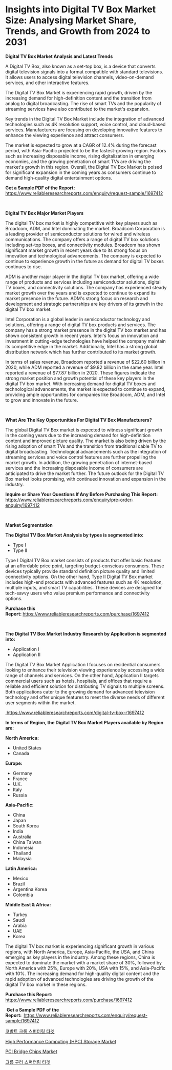 <p><h1>Insights into Digital TV Box Market Size: Analysing Market Share, Trends, and Growth from 2024 to 2031</h1></p><p><strong>Digital TV Box Market Analysis and Latest Trends</strong></p>
<p><p>A Digital TV Box, also known as a set-top box, is a device that converts digital television signals into a format compatible with standard televisions. It allows users to access digital television channels, video-on-demand services, and other interactive features.</p><p>The Digital TV Box Market is experiencing rapid growth, driven by the increasing demand for high-definition content and the transition from analog to digital broadcasting. The rise of smart TVs and the popularity of streaming services have also contributed to the market's expansion.</p><p>Key trends in the Digital TV Box Market include the integration of advanced technologies such as 4K resolution support, voice control, and cloud-based services. Manufacturers are focusing on developing innovative features to enhance the viewing experience and attract consumers.</p><p>The market is expected to grow at a CAGR of 12.4% during the forecast period, with Asia-Pacific projected to be the fastest-growing region. Factors such as increasing disposable income, rising digitalization in emerging economies, and the growing penetration of smart TVs are driving the market's growth in this region. Overall, the Digital TV Box Market is poised for significant expansion in the coming years as consumers continue to demand high-quality digital entertainment options.</p></p>
<p><strong>Get a Sample PDF of the Report:&nbsp;</strong> <a href="https://www.reliableresearchreports.com/enquiry/request-sample/1697412">https://www.reliableresearchreports.com/enquiry/request-sample/1697412</a></p>
<p>&nbsp;</p>
<p><strong>Digital TV Box Major Market Players</strong></p>
<p><p>The digital TV box market is highly competitive with key players such as Broadcom, ADM, and Intel dominating the market. Broadcom Corporation is a leading provider of semiconductor solutions for wired and wireless communications. The company offers a range of digital TV box solutions including set-top boxes, and connectivity modules. Broadcom has shown significant market growth in recent years due to its strong focus on innovation and technological advancements. The company is expected to continue to experience growth in the future as demand for digital TV boxes continues to rise.</p><p>ADM is another major player in the digital TV box market, offering a wide range of products and services including semiconductor solutions, digital TV boxes, and connectivity solutions. The company has experienced steady market growth over the years and is expected to continue to expand its market presence in the future. ADM's strong focus on research and development and strategic partnerships are key drivers of its growth in the digital TV box market.</p><p>Intel Corporation is a global leader in semiconductor technology and solutions, offering a range of digital TV box products and services. The company has a strong market presence in the digital TV box market and has shown consistent growth in recent years. Intel's focus on innovation and investment in cutting-edge technologies have helped the company maintain its competitive edge in the market. Additionally, Intel has a strong global distribution network which has further contributed to its market growth.</p><p>In terms of sales revenue, Broadcom reported a revenue of $22.60 billion in 2020, while ADM reported a revenue of $9.82 billion in the same year. Intel reported a revenue of $77.87 billion in 2020. These figures indicate the strong market position and growth potential of these key players in the digital TV box market. With increasing demand for digital TV boxes and technological advancements, the market is expected to continue to expand, providing ample opportunities for companies like Broadcom, ADM, and Intel to grow and innovate in the future.</p></p>
<p>&nbsp;</p>
<p><strong>What Are The Key Opportunities For Digital TV Box Manufacturers?</strong></p>
<p><p>The global Digital TV Box market is expected to witness significant growth in the coming years due to the increasing demand for high-definition content and improved picture quality. The market is also being driven by the rising adoption of smart TVs and the transition from traditional cable TV to digital broadcasting. Technological advancements such as the integration of streaming services and voice control features are further propelling the market growth. In addition, the growing penetration of internet-based services and the increasing disposable income of consumers are anticipated to drive the market further. The future outlook for the Digital TV Box market looks promising, with continued innovation and expansion in the industry.</p></p>
<p><strong>Inquire or Share Your Questions If Any Before Purchasing This Report:</strong> <a href="https://www.reliableresearchreports.com/enquiry/pre-order-enquiry/1697412">https://www.reliableresearchreports.com/enquiry/pre-order-enquiry/1697412</a></p>
<p>&nbsp;</p>
<p><strong>Market Segmentation</strong></p>
<p><strong>The Digital TV Box Market Analysis by types is segmented into:</strong></p>
<p><ul><li>Type I</li><li>Type II</li></ul></p>
<p><p>Type I Digital TV Box market consists of products that offer basic features at an affordable price point, targeting budget-conscious consumers. These devices typically provide standard definition picture quality and limited connectivity options. On the other hand, Type II Digital TV Box market includes high-end products with advanced features such as 4K resolution, multiple inputs, and smart TV capabilities. These devices are designed for tech-savvy users who value premium performance and connectivity options.</p></p>
<p><strong>Purchase this Report:&nbsp;</strong><a href="https://www.reliableresearchreports.com/purchase/1697412">https://www.reliableresearchreports.com/purchase/1697412</a></p>
<p>&nbsp;</p>
<p><strong>The Digital TV Box Market Industry Research by Application is segmented into:</strong></p>
<p><ul><li>Application I</li><li>Application II</li></ul></p>
<p><p>The Digital TV Box Market Application I focuses on residential consumers looking to enhance their television viewing experience by accessing a wide range of channels and services. On the other hand, Application II targets commercial users such as hotels, hospitals, and offices that require a reliable and efficient solution for distributing TV signals to multiple screens. Both applications cater to the growing demand for advanced television technology and offer unique features to meet the diverse needs of different user segments within the market.</p></p>
<p><a href="https://www.reliableresearchreports.com/digital-tv-box-r1697412">&nbsp;https://www.reliableresearchreports.com/digital-tv-box-r1697412</a></p>
<p><strong>In terms of Region, the Digital TV Box Market Players available by Region are:</strong></p>
<p>
    <p> <strong> North America: </strong>
        <ul>
            <li>United States</li>
            <li>Canada</li>
        </ul>
        </p> 
    <p> <strong> Europe: </strong>
        <ul>
            <li>Germany</li>
            <li>France</li>
            <li>U.K.</li>
            <li>Italy</li>
            <li>Russia</li>
        </ul>
        </p> 
    <p> <strong> Asia-Pacific: </strong>
        <ul>
            <li>China</li>
            <li>Japan</li>
            <li>South Korea</li>
            <li>India</li>
            <li>Australia</li>
            <li>China Taiwan</li>
            <li>Indonesia</li>
            <li>Thailand</li>
            <li>Malaysia</li>
        </ul>
        </p> 
    <p> <strong> Latin America: </strong>
        <ul>
            <li>Mexico</li>
            <li>Brazil</li>
            <li>Argentina Korea</li>
            <li>Colombia</li>
        </ul>
        </p> 
    <p> <strong> Middle East & Africa: </strong>
        <ul>
            <li>Turkey</li>
            <li>Saudi</li>
            <li>Arabia</li>
            <li>UAE</li>
            <li>Korea</li>
        </ul>
    </p>
    </p>
<p><p>The digital TV box market is experiencing significant growth in various regions, with North America, Europe, Asia-Pacific, the USA, and China emerging as key players in the industry. Among these regions, China is expected to dominate the market with a market share of 30%, followed by North America with 25%, Europe with 20%, USA with 15%, and Asia-Pacific with 10%. The increasing demand for high-quality digital content and the rapid adoption of advanced technologies are driving the growth of the digital TV box market in these regions.</p></p>
<p><strong>Purchase this Report: </strong><a href="https://www.reliableresearchreports.com/purchase/1697412">https://www.reliableresearchreports.com/purchase/1697412</a></p>
<p>&nbsp;<strong>Get a Sample PDF of the Report:&nbsp;&nbsp;</strong><a href="https://www.reliableresearchreports.com/enquiry/request-sample/1697412">https://www.reliableresearchreports.com/enquiry/request-sample/1697412</a></p>
<p><strong></strong></p>
<p><p><a href="https://github.com/vanessagrant665567/Market-Research-Report-List-1/blob/main/804195493757.md">코발트 크롬 스퍼터링 타겟</a></p><p><a href="https://issuu.com/reportprime-2/docs/high-performance-computing-hpc-storage-market-size">High Performance Computing (HPC) Storage Market</a></p><p><a href="https://issuu.com/reportprime-2/docs/pci-bridge-chips-market-size-2030.pptx">PCI Bridge Chips Market</a></p><p><a href="https://github.com/rrmadityapu/Market-Research-Report-List-1/blob/main/892151893758.md">크롬 구리 스퍼터링 타겟</a></p></p>